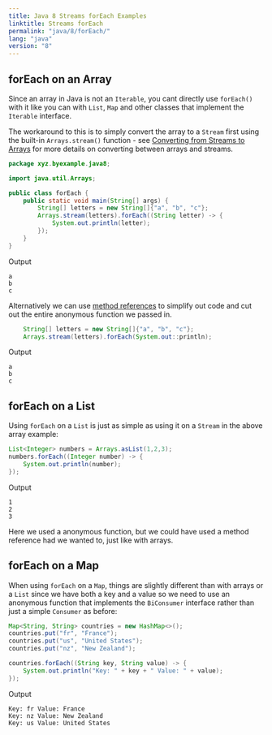 ```yaml
---
title: Java 8 Streams forEach Examples
linktitle: Streams forEach
permalink: "java/8/forEach/"
lang: "java"
version: "8"
---
```


## forEach on an Array
Since an array in Java is not an `Iterable`, you cant directly use `forEach()`
with it like you can with `List`, `Map` and other classes that implement the
`Iterable` interface.

The workaround to this is to simply convert the array to a `Stream` first using
the built-in `Arrays.stream()` function - see
[Converting from Streams to Arrays](/java/8/streamToAndFromArray/) for more
details on converting between arrays and streams.

```java
package xyz.byexample.java8;

import java.util.Arrays;

public class forEach {
    public static void main(String[] args) {
        String[] letters = new String[]{"a", "b", "c"};
        Arrays.stream(letters).forEach((String letter) -> {
            System.out.println(letter);
        });
    }
}

```
Output
```
a
b
c
```

Alternatively we can use [method references](/java/8/methodReference/) to
simplify out code and cut out the entire anonymous function we passed in.

```java
    String[] letters = new String[]{"a", "b", "c"};
    Arrays.stream(letters).forEach(System.out::println);
```
Output
```
a
b
c
```

## forEach on a List
Using `forEach` on a `List` is just as simple as using it on a `Stream` in the
above array example:
```java
List<Integer> numbers = Arrays.asList(1,2,3);
numbers.forEach((Integer number) -> {
    System.out.println(number);
});
```
Output
```
1
2
3
```
Here we used a anonymous function, but we could have used a method reference
had we wanted to, just like with arrays.

## forEach on a Map
When using `forEach` on a `Map`, things are slightly different than with
arrays or a `List` since we have both a key and a value so we need to use
an anonymous function that implements the `BiConsumer` interface rather than
just a simple `Consumer` as before:

```java
Map<String, String> countries = new HashMap<>();
countries.put("fr", "France");
countries.put("us", "United States");
countries.put("nz", "New Zealand");

countries.forEach((String key, String value) -> {
    System.out.println("Key: " + key + " Value: " + value);
});
```
Output
```
Key: fr Value: France
Key: nz Value: New Zealand
Key: us Value: United States
```
